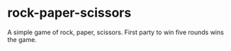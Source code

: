 # rock-paper-scissors

A simple game of rock, paper, scissors. First party to win five rounds wins the game.